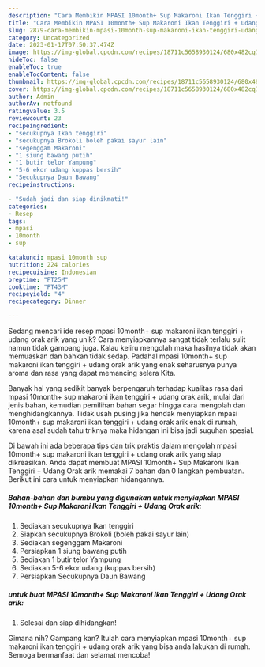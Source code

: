 ```yaml
---
description: "Cara Membikin MPASI 10month+ Sup Makaroni Ikan Tenggiri + Udang Orak arik yang Lezat Sekali"
title: "Cara Membikin MPASI 10month+ Sup Makaroni Ikan Tenggiri + Udang Orak arik yang Lezat Sekali"
slug: 2879-cara-membikin-mpasi-10month-sup-makaroni-ikan-tenggiri-udang-orak-arik-yang-lezat-sekali
category: Uncategorized
date: 2023-01-17T07:50:37.474Z
image: https://img-global.cpcdn.com/recipes/18711c5658930124/680x482cq70/mpasi-10month-sup-makaroni-ikan-tenggiri-udang-orak-arik-foto-resep-utama.jpg
hideToc: false
enableToc: true
enableTocContent: false
thumbnail: https://img-global.cpcdn.com/recipes/18711c5658930124/680x482cq70/mpasi-10month-sup-makaroni-ikan-tenggiri-udang-orak-arik-foto-resep-utama.jpg
cover: https://img-global.cpcdn.com/recipes/18711c5658930124/680x482cq70/mpasi-10month-sup-makaroni-ikan-tenggiri-udang-orak-arik-foto-resep-utama.jpg
author: Admin
authorAv: notfound
ratingvalue: 3.5
reviewcount: 23
recipeingredient:
- "secukupnya Ikan tenggiri"
- "secukupnya Brokoli boleh pakai sayur lain"
- "segenggam Makaroni"
- "1 siung bawang putih"
- "1 butir telor Yampung"
- "5-6 ekor udang kuppas bersih"
- "Secukupnya Daun Bawang"
recipeinstructions:

- "Sudah jadi dan siap dinikmati!"
categories:
- Resep
tags:
- mpasi
- 10month
- sup

katakunci: mpasi 10month sup 
nutrition: 224 calories
recipecuisine: Indonesian
preptime: "PT25M"
cooktime: "PT43M"
recipeyield: "4"
recipecategory: Dinner

---
```





Sedang mencari ide resep mpasi 10month+ sup makaroni ikan tenggiri + udang orak arik yang unik? Cara menyiapkannya sangat tidak terlalu sulit namun tidak gampang juga. Kalau keliru mengolah maka hasilnya tidak akan memuaskan dan bahkan tidak sedap. Padahal mpasi 10month+ sup makaroni ikan tenggiri + udang orak arik yang enak seharusnya punya aroma dan rasa yang dapat memancing selera Kita.







Banyak hal yang sedikit banyak berpengaruh terhadap kualitas rasa dari mpasi 10month+ sup makaroni ikan tenggiri + udang orak arik, mulai dari jenis bahan, kemudian pemilihan bahan segar hingga cara mengolah dan menghidangkannya. Tidak usah pusing jika hendak menyiapkan mpasi 10month+ sup makaroni ikan tenggiri + udang orak arik enak di rumah, karena asal sudah tahu triknya maka hidangan ini bisa jadi suguhan spesial.






Di bawah ini ada beberapa tips dan trik praktis dalam mengolah mpasi 10month+ sup makaroni ikan tenggiri + udang orak arik yang siap dikreasikan. Anda dapat membuat MPASI 10month+ Sup Makaroni Ikan Tenggiri + Udang Orak arik memakai 7 bahan dan 0 langkah pembuatan. Berikut ini cara untuk menyiapkan hidangannya.

<!--inarticleads1-->

##### Bahan-bahan dan bumbu yang digunakan untuk menyiapkan MPASI 10month+ Sup Makaroni Ikan Tenggiri + Udang Orak arik:

1. Sediakan secukupnya Ikan tenggiri
1. Siapkan secukupnya Brokoli (boleh pakai sayur lain)
1. Sediakan segenggam Makaroni
1. Persiapkan 1 siung bawang putih
1. Sediakan 1 butir telor Yampung
1. Sediakan 5-6 ekor udang (kuppas bersih)
1. Persiapkan Secukupnya Daun Bawang




<!--inarticleads2-->

#####  untuk buat MPASI 10month+ Sup Makaroni Ikan Tenggiri + Udang Orak arik:


1. Selesai dan siap dihidangkan!



Gimana nih? Gampang kan? Itulah cara menyiapkan mpasi 10month+ sup makaroni ikan tenggiri + udang orak arik yang bisa anda lakukan di rumah. Semoga bermanfaat dan selamat mencoba!
